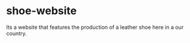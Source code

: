 # shoe-website
Its a website that features the production of a leather shoe here in a our country. 
